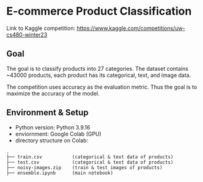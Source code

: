 # E-commerce Product Classification

Link to Kaggle competition: <https://www.kaggle.com/competitions/uw-cs480-winter23>

## Goal

The goal is to classify products into 27 categories. The dataset contains ~43000 products, each product has its categorical, text, and image data.

The competition uses accuracy as the evaluation metric. Thus the goal is to maximize the accuracy of the model.

## Environment & Setup

* Python version: Python 3.9.16
* enviornment: Google Colab (GPU)
* directory structure on Colab:

```{bash}
.
├── train.csv           (categorical & text data of products)
├── test.csv            (categorical & text data of products)
├── noisy-images.zip    (train & test images of products)
├── ensemble.ipynb      (main notebook)
```
